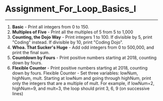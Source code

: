 # Assignment_For_Loop_Basics_I
---
1. **Basic** - Print all integers from 0 to 150.
2. **Multiples of Five** - Print all the multiples of 5 from 5 to 1,000
3. **Counting, the Dojo Way** - Print integers 1 to 100. If divisible by 5, print "Coding" instead. If divisible by 10, print "Coding Dojo".
4. **Whoa. That Sucker's Huge** - Add odd integers from 0 to 500,000, and print the final sum.
5. **Countdown by Fours** - Print positive numbers starting at 2018, counting down by fours.
6. **Flexible Counter** - Print positive numbers starting at 2018, counting down by fours.
Flexible Counter - Set three variables: lowNum, highNum, mult. Starting at lowNum and going through highNum, print only the integers that are a multiple of mult. For example, if lowNum=2, highNum=9, and mult=3, the loop should print 3, 6, 9 (on successive lines)
